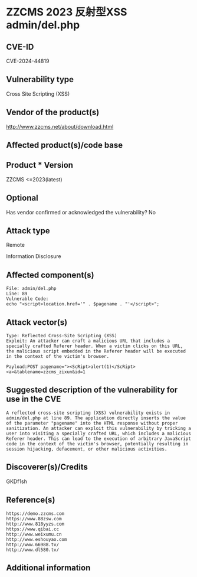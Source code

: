 # ZZCMS 2023 反射型XSS admin/del.php

## CVE-ID

CVE-2024-44819

## Vulnerability type 

Cross Site Scripting (XSS)

## Vendor of the product(s) 

http://www.zzcms.net/about/download.html
## Affected product(s)/code base 

## Product	* Version	

ZZCMS
<=2023(latest)

## Optional

Has vendor confirmed or acknowledged the vulnerability? No

## Attack type 

Remote

Information Disclosure

## Affected component(s)

```
File: admin/del.php
Line: 89
Vulnerable Code:
echo "<script>location.href='" . $pagename . "'</script>";
```



## Attack vector(s)

```
Type: Reflected Cross-Site Scripting (XSS)
Exploit: An attacker can craft a malicious URL that includes a specially crafted Referer header. When a victim clicks on this URL, the malicious script embedded in the Referer header will be executed in the context of the victim's browser.

Payload:POST pagename="><ScRipt>alert(1)</ScRipt><a>&tablename=zzcms_zixun&id=1 

```



## Suggested description of the vulnerability for use in the CVE

```
A reflected cross-site scripting (XSS) vulnerability exists in admin/del.php at line 89. The application directly inserts the value of the parameter "pagename" into the HTML response without proper sanitization. An attacker can exploit this vulnerability by tricking a user into visiting a specially crafted URL, which includes a malicious Referer header. This can lead to the execution of arbitrary JavaScript code in the context of the victim's browser, potentially resulting in session hijacking, defacement, or other malicious activities.
```



## Discoverer(s)/Credits 

GKDf1sh



## Reference(s) 

```
https://demo.zzcms.com
https://www.88zsw.com
http://www.818yyzs.com
https://www.qibai.cc
http://www.weixumu.cn
http://www.eshouyao.com
http://www.66988.tv/
http://www.dl580.tv/
```



## Additional information

```python

```

